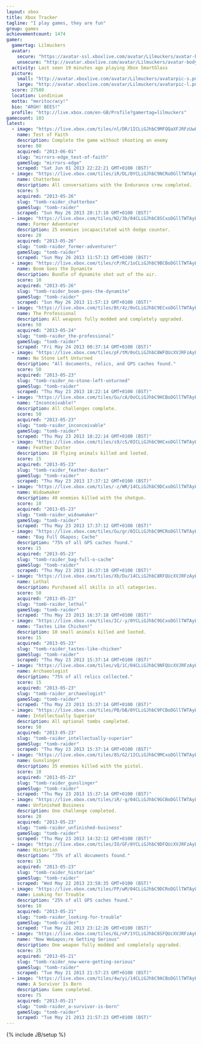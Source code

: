 ```yaml
---
layout: xbox
title: Xbox Tracker
tagline: "I play games, they are fun"
group: games
achievementcount: 1474
gamer: 
  gamertag: Lilmuckers
  avatar: 
    secure: "https://avatar-ssl.xboxlive.com/avatar/Lilmuckers/avatar-body.png"
    unsecure: "http://avatar.xboxlive.com/avatar/Lilmuckers/avatar-body.png"
  activity: Last seen 19 minutes ago playing Xbox SmartGlass
  picture: 
    small: "http://avatar.xboxlive.com/avatar/Lilmuckers/avatarpic-s.png"
    large: "http://avatar.xboxlive.com/avatar/Lilmuckers/avatarpic-l.png"
  score: 27580
  location: Londinium
  motto: "meritocracy!"
  bio: "ARGH! BEES!"
  profile: "http://live.xbox.com/en-GB/Profile?gamertag=lilmuckers"
gamecount: 103
latest: 
  - image: "https://live.xbox.com/tiles/nl/DR/1ICLiGJhbC9MFQQaXFJRFzUwL2FjaC8wLzgAAAAA5+fn+-5QhQ==.jpg"
    name: Test of Faith
    description: Complete the game without shooting an enemy
    score: 80
    acquired: "2013-06-01"
    slug: "mirrors-edge_test-of-faith"
    gameSlug: "mirrors-edge"
    scraped: "Sat Jun 01 2013 22:22:21 GMT+0100 (BST)"
  - image: "https://live.xbox.com/tiles/iR/DL/0YCLiGJhbC9NCRoDGllTWTAyL2FjaC8wLzM5AAAAAOfn5-7kEJU=.jpg"
    name: Chatterbox
    description: All conversations with the Endurance crew completed.
    score: 5
    acquired: "2013-05-26"
    slug: "tomb-raider_chatterbox"
    gameSlug: "tomb-raider"
    scraped: "Sun May 26 2013 20:17:10 GMT+0100 (BST)"
  - image: "https://live.xbox.com/tiles/N2/3b/04CLiGJhbC8SCxoDGllTWTAyL2FjaC8wLzFmAAAAAOfn5-z0bSs=.jpg"
    name: Former Adventurer
    description: 25 enemies incapacitated with dodge counter.
    score: 20
    acquired: "2013-05-26"
    slug: "tomb-raider_former-adventurer"
    gameSlug: "tomb-raider"
    scraped: "Sun May 26 2013 11:57:13 GMT+0100 (BST)"
  - image: "https://live.xbox.com/tiles/cP/RC/1oCLiGJhbC9BCBoDGllTWTAyL2FjaC8wLzI1AAAAAOfn5-lt9Gw=.jpg"
    name: Boom Goes the Dynamite
    description: Bundle of dynamite shot out of the air.
    score: 10
    acquired: "2013-05-26"
    slug: "tomb-raider_boom-goes-the-dynamite"
    gameSlug: "tomb-raider"
    scraped: "Sun May 26 2013 11:57:13 GMT+0100 (BST)"
  - image: "https://live.xbox.com/tiles/Bt/4z/0oCLiGJhbC9ECxoDGllTWTAyL2FjaC8wLzEwAAAAAOfn5-0c3ho=.jpg"
    name: The Professional
    description: All weapons fully modded and completely upgraded.
    score: 50
    acquired: "2013-05-24"
    slug: "tomb-raider_the-professional"
    gameSlug: "tomb-raider"
    scraped: "Fri May 24 2013 00:37:14 GMT+0100 (BST)"
  - image: "https://live.xbox.com/tiles/pF/tM/0oCLiGJhbC8WFQUcXVJRFzAyL2FjaC8wL2IAAAAA5+fn-WNbvw==.jpg"
    name: No Stone Left Unturned
    description: "All documents, relics, and GPS caches found."
    score: 50
    acquired: "2013-05-23"
    slug: "tomb-raider_no-stone-left-unturned"
    gameSlug: "tomb-raider"
    scraped: "Thu May 23 2013 18:22:14 GMT+0100 (BST)"
  - image: "https://live.xbox.com/tiles/Gu/cA/0oCLiGJhbC9HCBoDGllTWTAyL2FjaC8wLzIzAAAAAOfn5-0v5wY=.jpg"
    name: "Inconceivable!"
    description: All challenges complete.
    score: 50
    acquired: "2013-05-23"
    slug: "tomb-raider_inconceivable"
    gameSlug: "tomb-raider"
    scraped: "Thu May 23 2013 18:22:14 GMT+0100 (BST)"
  - image: "https://live.xbox.com/tiles/s9/cS/0ICLiGJhbC9HCxoDGllTWTAyL2FjaC8wLzEzAAAAAOfn5-89168=.jpg"
    name: Feather Duster
    description: 10 flying animals killed and looted.
    score: 15
    acquired: "2013-05-23"
    slug: "tomb-raider_feather-duster"
    gameSlug: "tomb-raider"
    scraped: "Thu May 23 2013 17:37:12 GMT+0100 (BST)"
  - image: "https://live.xbox.com/tiles/-z/WR/14CLiGJhbC9DCxoDGllTWTAyL2FjaC8wLzE3AAAAAOfn5-i+NeM=.jpg"
    name: Widowmaker
    description: 40 enemies killed with the shotgun.
    score: 10
    acquired: "2013-05-23"
    slug: "tomb-raider_widowmaker"
    gameSlug: "tomb-raider"
    scraped: "Thu May 23 2013 17:37:12 GMT+0100 (BST)"
  - image: "https://live.xbox.com/tiles/Gu/gr/0ICLiGJhbC9MCRoDGllTWTAyL2FjaC8wLzM4AAAAAOfn5-8E6AY=.jpg"
    name: "Bag Full O&apos; Cache"
    description: "75% of all GPS caches found."
    score: 15
    acquired: "2013-05-23"
    slug: "tomb-raider_bag-full-o-cache"
    gameSlug: "tomb-raider"
    scraped: "Thu May 23 2013 16:37:18 GMT+0100 (BST)"
  - image: "https://live.xbox.com/tiles/Xb/Du/14CLiGJhbC8RFQUcXVJRFzAyL2FjaC8wL2UAAAAA5+fn+MGwRg==.jpg"
    name: Lethal
    description: Purchased all skills in all categories.
    score: 50
    acquired: "2013-05-23"
    slug: "tomb-raider_lethal"
    gameSlug: "tomb-raider"
    scraped: "Thu May 23 2013 16:37:18 GMT+0100 (BST)"
  - image: "https://live.xbox.com/tiles/IC/-y/0YCLiGJhbC9GCxoDGllTWTAyL2FjaC8wLzEyAAAAAOfn5-7dLzw=.jpg"
    name: "Tastes Like Chicken!"
    description: 10 small animals killed and looted.
    score: 15
    acquired: "2013-05-23"
    slug: "tomb-raider_tastes-like-chicken"
    gameSlug: "tomb-raider"
    scraped: "Thu May 23 2013 15:37:14 GMT+0100 (BST)"
  - image: "https://live.xbox.com/tiles/vQ/1C/04CLiGJhbC9NFQUcXVJRFzAyL2FjaC8wLzkAAAAA5+fn-G0Npg==.jpg"
    name: Archaeologist
    description: "75% of all relics collected."
    score: 15
    acquired: "2013-05-23"
    slug: "tomb-raider_archaeologist"
    gameSlug: "tomb-raider"
    scraped: "Thu May 23 2013 15:37:14 GMT+0100 (BST)"
  - image: "https://live.xbox.com/tiles/PB/bB/0YCLiGJhbC9FCBoDGllTWTAyL2FjaC8wLzIxAAAAAOfn5-7uFiA=.jpg"
    name: Intellectually Superior
    description: All optional tombs completed.
    score: 50
    acquired: "2013-05-23"
    slug: "tomb-raider_intellectually-superior"
    gameSlug: "tomb-raider"
    scraped: "Thu May 23 2013 15:37:14 GMT+0100 (BST)"
  - image: "https://live.xbox.com/tiles/8S/G2/1ICLiGJhbC9MCxoDGllTWTAyL2FjaC8wLzE4AAAAAOfn5-uZIe0=.jpg"
    name: Gunslinger
    description: 35 enemies killed with the pistol.
    score: 10
    acquired: "2013-05-23"
    slug: "tomb-raider_gunslinger"
    gameSlug: "tomb-raider"
    scraped: "Thu May 23 2013 15:37:14 GMT+0100 (BST)"
  - image: "https://live.xbox.com/tiles/iR/-g/04CLiGJhbC9GCBoDGllTWTAyL2FjaC8wLzIyAAAAAOfn5-zPH5U=.jpg"
    name: Unfinished Business
    description: One challenge completed.
    score: 20
    acquired: "2013-05-23"
    slug: "tomb-raider_unfinished-business"
    gameSlug: "tomb-raider"
    scraped: "Thu May 23 2013 14:32:12 GMT+0100 (BST)"
  - image: "https://live.xbox.com/tiles/IO/GF/0YCLiGJhbC9DFQUcXVJRFzAyL2FjaC8wLzcAAAAA5+fn-qrhOw==.jpg"
    name: Historian
    description: "75% of all documents found."
    score: 15
    acquired: "2013-05-23"
    slug: "tomb-raider_historian"
    gameSlug: "tomb-raider"
    scraped: "Wed May 22 2013 23:58:35 GMT+0100 (BST)"
  - image: "https://live.xbox.com/tiles/FP/wM/04CLiGJhbC9DCRoDGllTWTAyL2FjaC8wLzM3AAAAAOfn5-wj-Ag=.jpg"
    name: Looking for Trouble
    description: "25% of all GPS caches found."
    score: 10
    acquired: "2013-05-21"
    slug: "tomb-raider_looking-for-trouble"
    gameSlug: "tomb-raider"
    scraped: "Tue May 21 2013 23:12:26 GMT+0100 (BST)"
  - image: "https://live.xbox.com/tiles/6L/nP/1YCLiGJhbC8SFQUcXVJRFzAyL2FjaC8wL2YAAAAA5+fn+uC58w==.jpg"
    name: "Now We&apos;re Getting Serious"
    description: One weapon fully modded and completely upgraded.
    score: 25
    acquired: "2013-05-21"
    slug: "tomb-raider_now-were-getting-serious"
    gameSlug: "tomb-raider"
    scraped: "Tue May 21 2013 21:57:23 GMT+0100 (BST)"
  - image: "https://live.xbox.com/tiles/4w/yi/14CLiGJhbC9ACBoDGllTWTAyL2FjaC8wLzI0AAAAAOfn5-iNDP8=.jpg"
    name: A Survivor Is Born
    description: Game completed.
    score: 75
    acquired: "2013-05-21"
    slug: "tomb-raider_a-survivor-is-born"
    gameSlug: "tomb-raider"
    scraped: "Tue May 21 2013 21:57:23 GMT+0100 (BST)"
---
```

{% include JB/setup %}
